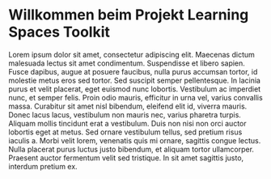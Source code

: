 # Willkommen beim Projekt Learning Spaces Toolkit

Lorem ipsum dolor sit amet, consectetur adipiscing elit. Maecenas dictum malesuada lectus sit amet condimentum. Suspendisse et libero sapien. Fusce dapibus, augue at posuere faucibus, nulla purus accumsan tortor, id molestie metus eros sed tortor. Sed suscipit semper pellentesque. In lacinia purus et velit placerat, eget euismod nunc lobortis. Vestibulum ac imperdiet nunc, et semper felis. Proin odio mauris, efficitur in urna vel, varius convallis massa. Curabitur sit amet nisl bibendum, eleifend elit id, viverra mauris. Donec lacus lacus, vestibulum non mauris nec, varius pharetra turpis. Aliquam mollis tincidunt erat a vestibulum. Duis non nisi non orci auctor lobortis eget at metus. Sed ornare vestibulum tellus, sed pretium risus iaculis a. Morbi velit lorem, venenatis quis mi ornare, sagittis congue lectus. Nulla placerat purus luctus justo bibendum, et aliquam tortor ullamcorper. Praesent auctor fermentum velit sed tristique. In sit amet sagittis justo, interdum pretium ex.
